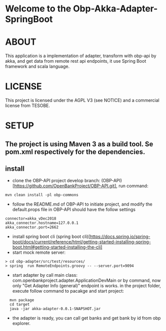 Welcome to the Obp-Akka-Adapter-SpringBoot
===============================

# ABOUT

This application is a implementation of adapter, transform with obp-api by akka, and get data from remote rest api endpoints, it use Spring Boot framework and scala language.



# LICENSE

This project is licensed under the AGPL V3 (see NOTICE) and a commercial license from TESOBE.

# SETUP

The project is using Maven 3 as a build tool.
Se pom.xml respectively for the dependencies.
--
## install
* clone the OBP-API project develop branch: (OBP-API)[https://github.com/OpenBankProject/OBP-API.git], run command: 
```
mvn clean install -pl obp-commons
```
* follow the README.md of OBP-API to initiate project, and modify the default.props file in OBP-API should have the follow settings
```
connector=akka_vDec2018
akka_connector.hostname=127.0.0.1
akka_connector.port=2662
```

* install spring boot cli (spring boot cli)[https://docs.spring.io/spring-boot/docs/current/reference/html/getting-started-installing-spring-boot.html#getting-started-installing-the-cli]
* start mock remote server:
```
> cd obp-adapter/src/test/resources/
> spring  run RemoteEndpoints.groovy -- --server.port=9094
```
* start adapter by call main class: com.openbankproject.adapter.ApplicationDevMain
or by command, now only "Get Adapter Info (general)" endpoint is works.
in the project folder, execute follow command to pacakge and start project:

```
  mvn package
  cd target
  java -jar akka-adapter-0.0.1-SNAPSHOT.jar
```
* the adapter is ready, you can call get banks and get bank by id from obp explorer.
